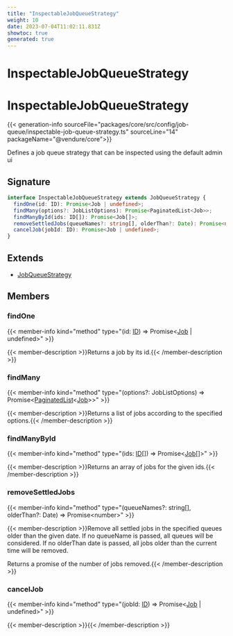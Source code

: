```yaml
---
title: "InspectableJobQueueStrategy"
weight: 10
date: 2023-07-04T11:02:11.831Z
showtoc: true
generated: true
---
```

<!-- This file was generated from the Vendure source. Do not modify. Instead, re-run the "docs:build" script -->

# InspectableJobQueueStrategy
<div class="symbol">


# InspectableJobQueueStrategy

{{< generation-info sourceFile="packages/core/src/config/job-queue/inspectable-job-queue-strategy.ts" sourceLine="14" packageName="@vendure/core">}}

Defines a job queue strategy that can be inspected using the default admin ui

## Signature

```TypeScript
interface InspectableJobQueueStrategy extends JobQueueStrategy {
  findOne(id: ID): Promise<Job | undefined>;
  findMany(options?: JobListOptions): Promise<PaginatedList<Job>>;
  findManyById(ids: ID[]): Promise<Job[]>;
  removeSettledJobs(queueNames?: string[], olderThan?: Date): Promise<number>;
  cancelJob(jobId: ID): Promise<Job | undefined>;
}
```
## Extends

 * <a href='/typescript-api/job-queue/job-queue-strategy#jobqueuestrategy'>JobQueueStrategy</a>


## Members

### findOne

{{< member-info kind="method" type="(id: <a href='/typescript-api/common/id#id'>ID</a>) => Promise&#60;<a href='/typescript-api/job-queue/job#job'>Job</a> | undefined&#62;"  >}}

{{< member-description >}}Returns a job by its id.{{< /member-description >}}

### findMany

{{< member-info kind="method" type="(options?: JobListOptions) => Promise&#60;<a href='/typescript-api/common/paginated-list#paginatedlist'>PaginatedList</a>&#60;<a href='/typescript-api/job-queue/job#job'>Job</a>&#62;&#62;"  >}}

{{< member-description >}}Returns a list of jobs according to the specified options.{{< /member-description >}}

### findManyById

{{< member-info kind="method" type="(ids: <a href='/typescript-api/common/id#id'>ID</a>[]) => Promise&#60;<a href='/typescript-api/job-queue/job#job'>Job</a>[]&#62;"  >}}

{{< member-description >}}Returns an array of jobs for the given ids.{{< /member-description >}}

### removeSettledJobs

{{< member-info kind="method" type="(queueNames?: string[], olderThan?: Date) => Promise&#60;number&#62;"  >}}

{{< member-description >}}Remove all settled jobs in the specified queues older than the given date.
If no queueName is passed, all queues will be considered. If no olderThan
date is passed, all jobs older than the current time will be removed.

Returns a promise of the number of jobs removed.{{< /member-description >}}

### cancelJob

{{< member-info kind="method" type="(jobId: <a href='/typescript-api/common/id#id'>ID</a>) => Promise&#60;<a href='/typescript-api/job-queue/job#job'>Job</a> | undefined&#62;"  >}}

{{< member-description >}}{{< /member-description >}}


</div>
